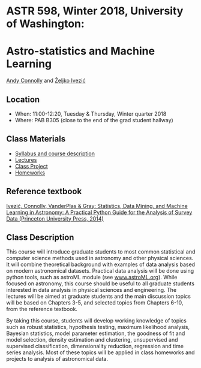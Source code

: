 
# ASTR 598, Winter 2018, University of Washington: 
# Astro-statistics and Machine Learning

[Andy Connolly](http://depts.washington.edu/astron/profile/connolly-andy/) and [Željko Ivezić](http://www.astro.washington.edu/users/ivezic/)  

## Location

 * When: 11:00-12:20, Tuesday & Thursday, Winter quarter 2018
 * Where: PAB B305 (close to the end of the grad student hallway)

## Class Materials

 * [Syllabus and course description](syllabus/syllabus.pdf)
 * [Lectures](lectures/)
 * [Class Project](project/)
 * [Homeworks](homeworks/)

## Reference textbook
[Ivezić, Connolly, VanderPlas & Gray: Statistics, Data Mining, and Machine Learning in Astronomy:
A Practical Python Guide for the Analysis of Survey Data (Princeton University Press, 2014)](http://press.princeton.edu/titles/10159.html)


## Class Description

This course will introduce graduate students to most common statistical and computer science methods 
used in astronomy and other physical sciences. It will combine theoretical background with 
examples of data analysis based on modern astronomical datasets. Practical data analysis 
will be done using python tools, such as astroML module (see www.astroML.org). 
While focused on astronomy, this course should be useful to all graduate students interested in data 
analysis in physical sciences and engineering. The lectures will be aimed at graduate 
students and the main discussion topics will be based on Chapters 3-5, and selected 
topics from Chapters 6-10, from the reference textbook. 

By taking this course, students will develop working knowledge of topics such as robust 
statistics, hypothesis testing, maximum likelihood analysis, Bayesian statistics, model 
parameter estimation, the goodness of fit and model selection, density estimation and 
clustering, unsupervised and supervised classification, dimensionality reduction, 
regression and time series analysis. Most of these topics will be applied in class 
homeworks and projects to analysis of astronomical data. 



